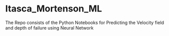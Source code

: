 # Itasca_Mortenson_ML
The Repo consists of the Python Notebooks for Predicting the Velocity field and depth of failure using Neural Network
